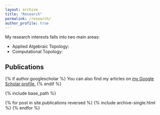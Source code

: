 ```yaml
---
layout: archive
title: "Research"
permalink: /research/
author_profile: true
---
```


My research interests falls into two main areas: 
* Applied Algebraic Topology: 
* Computational Topology: 


## Publications

<nbsp>

{% if author.googlescholar %}
  You can also find my articles on <u><a href="{{author.googlescholar}}">my Google Scholar profile</a>.</u>
{% endif %}

{% include base_path %}

{% for post in site.publications reversed %}
  {% include archive-single.html %}
{% endfor %}

